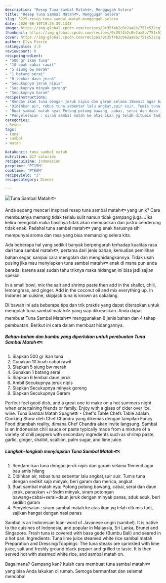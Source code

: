```yaml
---
description: "Resep Tuna Sambal Matah🐟, Menggugah Selera"
title: "Resep Tuna Sambal Matah🐟, Menggugah Selera"
slug: 3229-resep-tuna-sambal-matah-menggugah-selera
date: 2020-06-10T19:26:39.134Z
image: https://img-global.cpcdn.com/recipes/0c35f4b2c0e2aa8b/751x532cq70/tuna-sambal-matah🐟-foto-resep-utama.jpg
thumbnail: https://img-global.cpcdn.com/recipes/0c35f4b2c0e2aa8b/751x532cq70/tuna-sambal-matah🐟-foto-resep-utama.jpg
cover: https://img-global.cpcdn.com/recipes/0c35f4b2c0e2aa8b/751x532cq70/tuna-sambal-matah🐟-foto-resep-utama.jpg
author: Elva Pierce
ratingvalue: 3.5
reviewcount: 9
recipeingredient:
- "500 gr ikan tuna"
- "10 buah cabai rawit"
- "5 siung bw merah"
- "1 batang serai"
- "6 lembar daun jeruk"
- "Secukupnya jeruk nipis"
- "Secukupnya minyak goreng"
- "Secukupnya Garam"
recipeinstructions:
- "Rendam ikan tuna dengan jeruk nipis dan garam selama 15menit agar bau amis hilang"
- "Didihkan air, rebus tuna sebentar lalu angkat,suir suir. Tumis tuna dengan sedikit saja minyak, beri garam dan merica, angkat"
- "Buat sambal matah nya: Potong potong bawang, cabai, serai dan daun jeruk, panaskan +/-5sdm minyak, siram potongan bawang+cabai+serai+daun jeruk dengan minyak panas, aduk aduk, beri sedikit garam"
- "Penyelesaian : siram sambal matah ke atas ikan yg telah ditumis tadi, sajikan hangat dengan nasi panas"
categories:
- Resep
tags:
- tuna
- sambal
- matah

katakunci: tuna sambal matah 
nutrition: 217 calories
recipecuisine: Indonesian
preptime: "PT15M"
cooktime: "PT60M"
recipeyield: "3"
recipecategory: Dinner

---
```



![Tuna Sambal Matah🐟](https://img-global.cpcdn.com/recipes/0c35f4b2c0e2aa8b/751x532cq70/tuna-sambal-matah🐟-foto-resep-utama.jpg)

Anda sedang mencari inspirasi resep tuna sambal matah🐟 yang unik? Cara membuatnya memang tidak terlalu sulit namun tidak gampang juga. Jika keliru mengolah maka hasilnya tidak akan memuaskan dan justru cenderung tidak enak. Padahal tuna sambal matah🐟 yang enak harusnya sih mempunyai aroma dan rasa yang bisa memancing selera kita.

Ada beberapa hal yang sedikit banyak berpengaruh terhadap kualitas rasa dari tuna sambal matah🐟, pertama dari jenis bahan, kemudian pemilihan bahan segar, sampai cara mengolah dan menghidangkannya. Tidak usah pusing jika mau menyiapkan tuna sambal matah🐟 enak di mana pun anda berada, karena asal sudah tahu triknya maka hidangan ini bisa jadi sajian spesial.

In a small bowl, mix the salt and shrimp paste then add in the shallot, chili, lemongrass, and ginger. Add in the coconut oil and mix everything up. In Indonesian cuisine, skipjack tuna is known as cakalang.


Di bawah ini ada beberapa tips dan trik praktis yang dapat diterapkan untuk mengolah tuna sambal matah🐟 yang siap dikreasikan. Anda dapat membuat Tuna Sambal Matah🐟 menggunakan 8 jenis bahan dan 4 tahap pembuatan. Berikut ini cara dalam membuat hidangannya.

<!--inarticleads1-->

##### Bahan-bahan dan bumbu yang diperlukan untuk pembuatan Tuna Sambal Matah🐟:

1. Siapkan 500 gr ikan tuna
1. Gunakan 10 buah cabai rawit
1. Siapkan 5 siung bw merah
1. Gunakan 1 batang serai
1. Siapkan 6 lembar daun jeruk
1. Ambil Secukupnya jeruk nipis
1. Siapkan Secukupnya minyak goreng
1. Siapkan Secukupnya Garam


Perfect feel good dish, and a great one to make on a hot summers night when entertaining friends or family. Enjoy with a glass of cider over ice, wine. Tuna Sambal Matah Spaghetti - Chef&#39;s Table Chefs Table adalah Cooking Show oleh Chef Chandra yang dikemas dengan tampilan Fancy Food ditambah reality, dimana Chef Chandra akan invite langsung. Sambal is an Indonesian chili sauce or paste typically made from a mixture of a variety of chili peppers with secondary ingredients such as shrimp paste, garlic, ginger, shallot, scallion, palm sugar, and lime juice. 

<!--inarticleads2-->

##### Langkah-langkah menyiapkan Tuna Sambal Matah🐟:

1. Rendam ikan tuna dengan jeruk nipis dan garam selama 15menit agar bau amis hilang
1. Didihkan air, rebus tuna sebentar lalu angkat,suir suir. Tumis tuna dengan sedikit saja minyak, beri garam dan merica, angkat
1. Buat sambal matah nya: Potong potong bawang, cabai, serai dan daun jeruk, panaskan +/-5sdm minyak, siram potongan bawang+cabai+serai+daun jeruk dengan minyak panas, aduk aduk, beri sedikit garam
1. Penyelesaian : siram sambal matah ke atas ikan yg telah ditumis tadi, sajikan hangat dengan nasi panas


Sambal is an Indonesian loan-word of Javanese origin (sambel). It is native to the cuisines of Indonesia, and popular in Malaysia, Sri Lanka, Brunei and Singapore. Fresh tuna is covered with basa gede (Bumbu Bali) and seared in a hot pan. Ingredients: Tuna lime juice steamed white rice sambal matah Preparation and Dressing/Toppings: The tuna steaks are sprinkled with lime juice, salt and freshly ground black pepper and grilled to taste. It is then served hot with steamed white rice, and sambal matah on. 

Bagaimana? Gampang kan? Itulah cara membuat tuna sambal matah🐟 yang bisa Anda lakukan di rumah. Semoga bermanfaat dan selamat mencoba!
